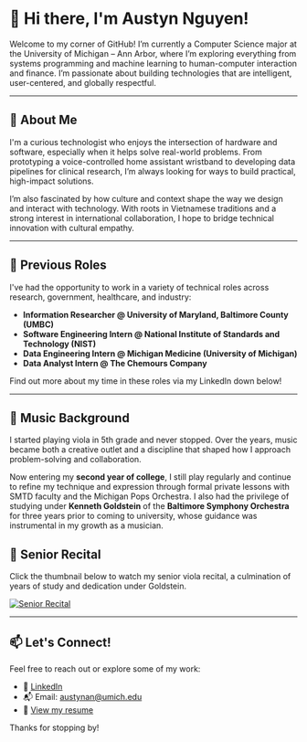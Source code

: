 # 👋 Hi there, I'm Austyn Nguyen!

Welcome to my corner of GitHub! I’m currently a Computer Science major at the University of Michigan – Ann Arbor, where I’m exploring everything from systems programming and machine learning to human-computer interaction and finance. I’m passionate about building technologies that are intelligent, user-centered, and globally respectful.

---

## 📘 About Me

I'm a curious technologist who enjoys the intersection of hardware and software, especially when it helps solve real-world problems. From prototyping a voice-controlled home assistant wristband to developing data pipelines for clinical research, I’m always looking for ways to build practical, high-impact solutions.

I’m also fascinated by how culture and context shape the way we design and interact with technology. With roots in Vietnamese traditions and a strong interest in international collaboration, I hope to bridge technical innovation with cultural empathy.

---

## 💼 Previous Roles

I've had the opportunity to work in a variety of technical roles across research, government, healthcare, and industry:

- **Information Researcher @ University of Maryland, Baltimore County (UMBC)** 
- **Software Engineering Intern @ National Institute of Standards and Technology (NIST)**  
- **Data Engineering Intern @ Michigan Medicine (University of Michigan)**  
- **Data Analyst Intern @ The Chemours Company**

Find out more about my time in these roles via my LinkedIn down below!

---

## 🎻 Music Background

I started playing viola in 5th grade and never stopped. Over the years, music became both a creative outlet and a discipline that shaped how I approach problem-solving and collaboration.

Now entering my **second year of college**, I still play regularly and continue to refine my technique and expression through formal private lessons with SMTD faculty and the Michigan Pops Orchestra. I also had the privilege of studying under **Kenneth Goldstein** of the **Baltimore Symphony Orchestra** for three years prior to coming to university, whose guidance was instrumental in my growth as a musician.

## 🎻 Senior Recital

Click the thumbnail below to watch my senior viola recital, a culmination of years of study and dedication under Goldstein.

[![Senior Recital](https://img.youtube.com/vi/F4PH74bNHCI/maxresdefault.jpg)](https://www.youtube.com/watch?v=F4PH74bNHCI)

---

## 📫 Let's Connect!

Feel free to reach out or explore some of my work:

- 💼 [LinkedIn](https://www.linkedin.com/in/austyn-an-nguyen)
- 📬 Email: austynan@umich.edu
- 📄 [View my resume](./resume.pdf)


Thanks for stopping by!
